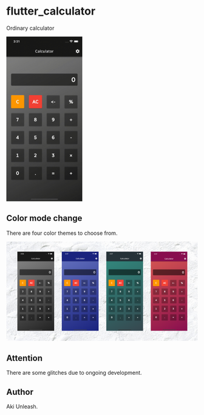 # flutter_calculator

Ordinary calculator

<img src="https://github.com/AkiUnleash/flutter_calculator/blob/images/top.gif" alt="drawing" width="200"/>

## Color mode change

There are four color themes to choose from.

![](https://github.com/AkiUnleash/flutter_calculator/blob/images/Description.png)

## Attention

There are some glitches due to ongoing development.

## Author

Aki Unleash.
